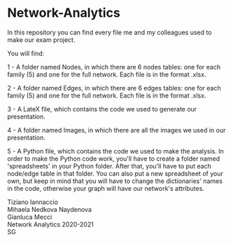 # Network-Analytics
In this repository you can find every file me and my colleagues used to make our exam project.


You will find:

1 - A folder named Nodes, in which there are 6 nodes tables: one for each family (5) and one for the full network. Each file is in the format .xlsx. 

2 - A folder named Edges, in which there are 6 edges tables: one for each family (5) and one for the full network. Each file is in the format .xlsx.

3 - A LateX file, which contains the code we used to generate our presentation. 

4 - A folder named Images, in which there are all the images we used in our presentation.

5 - A Python file, which contains the code we used to make the analysis.
    In order to make the Python code work, you'll have to create a folder named 'spreadsheets' in your Python folder. After that, you'll have to put
    each node/edge table in that folder. You can also put a new spreadsheet of your own, but keep in mind that you will have to change the dictionaries'
    names in the code, otherwise your graph will have our network's attributes.



Tiziano Iannaccio  
Mihaela Nedkova Naydenova  
Gianluca Mecci  
Network Analytics 2020-2021  
SG
